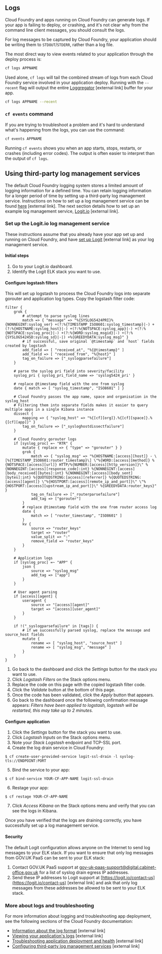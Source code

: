 ## Logs

Cloud Foundry and apps running on Cloud Foundry can generate logs. If your app is failing to deploy, or crashing, and it's not clear why from the command line client messages, you should consult the logs.

For log messages to be captured by Cloud Foundry, your application should be writing them to `STDOUT`/`STDERR`, rather than a log file.

The most direct way to view events related to your application through the deploy process is:

```bash
cf logs APPNAME
```

Used alone, `cf logs` will tail the combined stream of logs from each Cloud Foundry service involved in your application deploy. Running with the `--recent` flag will output the entire [Loggregator](https://docs.cloudfoundry.org/loggregator/architecture.html) [external link] buffer for your app.

```bash
cf logs APPNAME --recent
```


### ``cf events`` command

If you are trying to troubleshoot a problem and it's hard to understand what's happening from the logs, you can use the command:

```bash
cf events APPNAME
```

Running ``cf events`` shows you when an app starts, stops, restarts, or crashes (including error codes). The output is often easier to interpret than the output of ``cf logs``.

## Using third-party log management services

The default Cloud Foundry logging system stores a limited amount of logging information for a defined time. You can retain  logging information for a longer period of time by setting up a third-party log management service. Instructions on how to set up a log management service can be found [here](https://docs.cloudfoundry.org/devguide/services/log-management.html) [external link]. The next section details how to set up an example log management service, [Logit.io](https://logit.io/) [external link].

### Set up the Logit.io log management service

These instructions assume that you already have your app set up and running on Cloud Foundry, and have [set up Logit](https://docs.logit.io/) [external link] as your log management service.

#### Initial steps

1. Go to your Logit.io dashboard.
1. Identify the Logit ELK stack you want to use.

#### Configure logstash filters

This will set up logstash to process the Cloud Foundry logs into separate gorouter and application log types. Copy the logstash filter code:


```
filter {
    grok {
        # attempt to parse syslog lines
        match => { "message" => "%{SYSLOG5424PRI}%{NONNEGINT:syslog_ver} +(?:%{TIMESTAMP_ISO8601:syslog_timestamp}|-) +(?:%{HOSTNAME:syslog_host}|-) +(?:%{NOTSPACE:syslog_app}|-) +(?:%{NOTSPACE:syslog_proc}|-) +(?:%{WORD:syslog_msgid}|-) +(?:%{SYSLOG5424SD:syslog_sd}|-|) +%{GREEDYDATA:syslog_msg}" }
        # if successful, save original `@timestamp` and `host` fields created by logstash
        add_field => [ "received_at", "%{@timestamp}" ]
        add_field => [ "received_from", "%{host}" ]
        tag_on_failure => ["_syslogparsefailure"]
    }

    # parse the syslog pri field into severity/facility
    syslog_pri { syslog_pri_field_name => 'syslog5424_pri' }

    # replace @timestamp field with the one from syslog
    date { match => [ "syslog_timestamp", "ISO8601" ] }

    # Cloud Foundry passes the app name, space and organisation in the syslog_host
    # Filtering them into separate fields makes it easier to query multiple apps in a single Kibana instance
    dissect {
        mapping => { "syslog_host" => "%{[cf][org]}.%{[cf][space]}.%{[cf][app]}" }
        tag_on_failure => ["_sysloghostdissectfailure"]
    }

    # Cloud Foundry gorouter logs
    if [syslog_proc] =~ "RTR" {
        mutate { replace => { "type" => "gorouter" } }
        grok {
            match => { "syslog_msg" => "%{HOSTNAME:[access][host]} - \[%{TIMESTAMP_ISO8601:router_timestamp}\] \"%{WORD:[access][method]} %{NOTSPACE:[access][url]} HTTP/%{NUMBER:[access][http_version]}\" %{NONNEGINT:[access][response_code]:int} %{NONNEGINT:[access][body_received][bytes]:int} %{NONNEGINT:[access][body_sent][bytes]:int} %{QUOTEDSTRING:[access][referrer]} %{QUOTEDSTRING:[access][agent]} \"%{HOSTPORT:[access][remote_ip_and_port]}\" \"%{HOSTPORT:[access][upstream_ip_and_port]}\" %{GREEDYDATA:router_keys}" }
            tag_on_failure => ["_routerparsefailure"]
            add_tag => ["gorouter"]
        }
        # replace @timestamp field with the one from router access log
        date {
            match => [ "router_timestamp", "ISO8601" ]
        }
        kv {
            source => "router_keys"
            target => "router"
            value_split => ":"
            remove_field => "router_keys"
        }
    }

    # Application logs
    if [syslog_proc] =~ "APP" {
        json {
            source => "syslog_msg"
            add_tag => ["app"]
        }
    }

    # User agent parsing
    if [access][agent] {
        useragent {
            source => "[access][agent]"
            target => "[access][user_agent]"
        }
    }

    if !("_syslogparsefailure" in [tags]) {
        # if we successfully parsed syslog, replace the message and source_host fields
        mutate {
            rename => [ "syslog_host", "source_host" ]
            rename => [ "syslog_msg", "message" ]
        }
    }
}
```

1. Go back to the dashboard and click the _Settings_ button for the stack you want to use.
1. Click _Logstash Filters_ on the Stack options menu.
1. Replace the code on this page with the copied logstash filter code.
1. Click the _Validate_ button at the bottom of this page.
1. Once the code has been validated, click the _Apply_ button that appears.
1. Go back to the dashboard once the following confirmation message appears: _Filters have been applied to logstash, logstash will be restarted, this may take up to 2 minutes._

#### Configure application

1. Click the _Settings_ button for the stack you want to use.
2. Click _Logstash Inputs_ on the Stack options menu.
3. Note your _Stack Logstash_ endpoint and TCP-SSL port.
4. Create the log drain service in Cloud Foundry:
  ```
  $ cf create-user-provided-service logit-ssl-drain -l syslog-tls://ENDPOINT:PORT
  ```
5. Bind the service to your app:

  ```
  $ cf bind-service YOUR-CF-APP-NAME logit-ssl-drain
  ```
6. Restage your app:
  ```
  $ cf restage YOUR-CF-APP-NAME
  ```
7. Click _Access Kibana_ on the Stack options menu and verify that you can see the logs in Kibana.

Once you have verified that the logs are draining correctly, you have successfully set up a log management service.

#### Security

The default Logit configuration allows anyone on the Internet to send log messages to your ELK stack. If you want to ensure that only log messages from GOV.UK PaaS can be sent to your ELK stack:

1. Contact GOV.UK PaaS support at [gov-uk-paas-support@digital.cabinet-office.gov.uk](mailto:gov-uk-paas-support@digital.cabinet-office.gov.uk) for a list of syslog drain egress IP addresses.
1. Send these IP addresses to Logit support at [https://logit.io/contact-us](https://logit.io/contact-us) [external link] and ask that only log messages from these addresses be allowed to be sent to your ELK stack.

### More about logs and troubleshooting

For more information about logging and troubleshooting app deployment, see the following sections of the Cloud Foundry documentation:

* [Information about the log format](https://docs.cloudfoundry.org/devguide/deploy-apps/streaming-logs.html) [external link]
* [Viewing your application's logs](https://docs.cloudfoundry.org/devguide/deploy-apps/streaming-logs.html#view) [external link]
* [Troubleshooting application deployment and health](https://docs.cloudfoundry.org/devguide/deploy-apps/troubleshoot-app-health.html) [external link]
* [Configuring third-party log management services](https://docs.cloudfoundry.org/devguide/services/log-management-thirdparty-svc.html) [external link]
